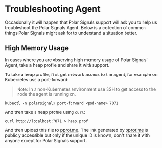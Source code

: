 # Troubleshooting Agent

Occasionally it will happen that Polar Signals support will ask you to help us troubleshoot the Polar Signals Agent. Below is a collection of common things Polar Signals might ask for to understand a situation better.

## High Memory Usage

In cases where you are observing high memory usage of Polar Signals' Agent, take a heap profile and share it with support.

To take a heap profile, first get network access to the agent, for example on Kubernetes use a port-forward:

> Note: In a non-Kubernetes environment use SSH to get access to the node the agent is running on.

```
kubectl -n polarsignals port-forward <pod-name> 7071
```

And then take a heap profile using `curl`:

```
curl http://localhost:7071 > heap.prof
```

And then upload this file to [pprof.me](https://pprof.me/). The link generated by [pprof.me](https://pprof.me/) is publicly accessible but only if the unique ID is known, don't share it with anyone except for Polar Signals support.
